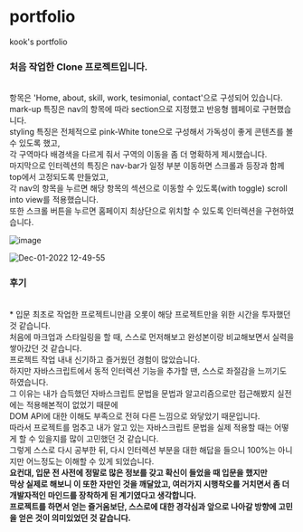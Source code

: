 # portfolio
 kook's portfolio <br>
<h3> 처음 작업한 Clone 프로젝트입니다. </h3><br>
항목은 'Home, about, skill, work, tesimonial, contact'으로 구성되어 있습니다.<br>
mark-up 특징은 nav의 항목에 따라 section으로 지정했고 반응형 웹페이로 구현했습니다. <br>
styling 특징은 전체적으로 pink-White tone으로 구성해서 가독성이 좋게 콘텐츠를 볼 수 있도록 했고, <br>
각 구역마다 배경색을 다르게 줘서 구역의 이동을 좀 더 명확하게 제시했습니다. <br>
마지막으로 인터렉션의 특징은 nav-bar가 일정 부분 이동하면 스크롤과 등장과 함께 top에서 고정되도록 만들었고, <br>
각 nav의 항목을 누르면 해당 항목의 섹션으로 이동할 수 있도록(with toggle) scroll into view를 적용했습니다. <br>
또한 스크롤 버튼을 누르면 홈페이지 최상단으로 위치할 수 있도록 인터렉션을 구현하였습니다. <br>

![image](https://user-images.githubusercontent.com/104504666/204961171-cc76b9db-c212-44fc-9f35-0373df58ff90.png)

![Dec-01-2022 12-49-55](https://user-images.githubusercontent.com/104504666/204961662-1be44488-6d8b-408f-944d-1261c5cca30e.gif)


<h3>후기</h3><br>
* 입문 최초로 작업한 프로젝트니만큼 오롯이 해당 프로젝트만을 위한 시간을 투자했던 것 같습니다. <br>
처음에 마크업과 스타일링을 할 때, 스스로 먼저해보고 완성본이랑 비교해보면서 실력을 쌓아갔던 것 같습니다. <br>
프로젝트 작업 내내 신기하고 즐거웠던 경험이 많았습니다. <br>
하지만 자바스크립트에서 동적 인터렉션 기능을 추가할 땐, 스스로 좌절감을 느끼기도 하였습니다. <br>
그 이유는 내가 습득했던 자바스크립트 문법을 문법과 알고리즘으로만 접근해봤지 실전에는 적용해본적이 없었기 때문에 <br>
DOM API에 대한 이해도 부족으로 전혀 다른 느낌으로 와닿았기 때문입니다. <br>
따라서 프로젝트를 멈추고 내가 알고 있는 자바스크립트 문법을 실제 적용할 때는 어떻게 할 수 있을지를 많이 고민했던 것 같습니다.<br>
그렇게 스스로 다시 공부한 뒤, 다시 인터렉션 부분을 대한 해답을 들으니 100%는 아니지만 어느정도는 이해할 수 있게 되었습니다. <br>
<b>요컨대, 입문 전 사전에 정말로 많은 정보를 갖고 확신이 들었을 때 입문을 했지만 <br>
막상 실제로 해보니 이 또한 자만인 것을 깨달았고, 여러가지 시행착오를 거치면서 좀 더 개발자적인 마인드를 장착하게 된 계기였다고 생각합니다. <br>
프로젝트를 하면서 얻는 즐거움보단, 스스로에 대한 경각심과 앞으로 나아갈 방향에 고민을 얻은 것이 의미있었던 것 같습니다.<b>
 
